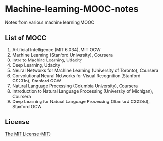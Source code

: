 # Machine-learning-MOOC-notes
Notes from various machine learning MOOC

## List of MOOC

1. Artificial Intelligence (MIT 6.034), MIT OCW
2. Machine Learning (Stanford University), Coursera
3. Intro to Machine Learning, Udacity
4. Deep Learning, Udacity
5. Neural Networks for Machine Learning (University of Toronto), Coursera
6. Convolutional Neural Networks for Visual Recognition (Stanford CS231n), Stanford OCW
7. Natural Language Processing (Columbia University), Coursera
8. Introduction to Natural Language Processing (University of Michigan), Coursera
9. Deep Learning for Natural Language Processing (Stanford CS224d), Stanford OCW

## License
[The MIT License (MIT)](LICENSE)
